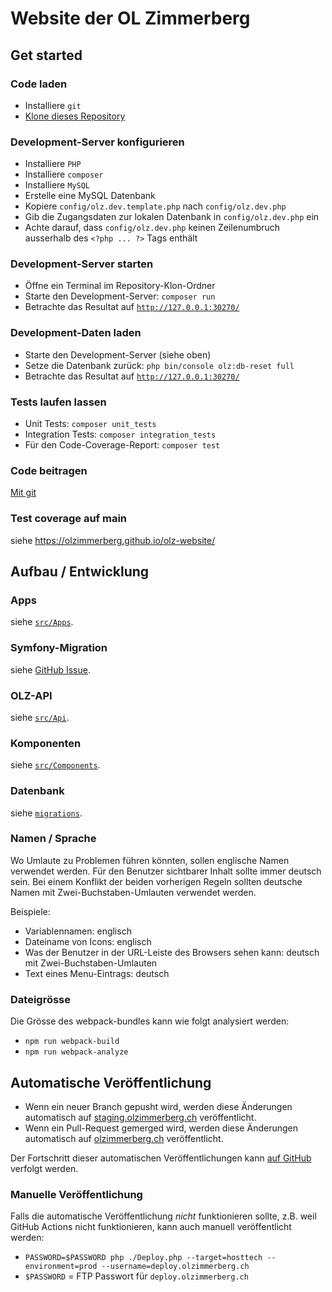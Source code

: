 # Website der OL Zimmerberg

## Get started

### Code laden

- Installiere `git`
- [Klone dieses Repository](https://docs.github.com/en/repositories/creating-and-managing-repositories/cloning-a-repository)

### Development-Server konfigurieren

- Installiere `PHP`
- Installiere `composer`
- Installiere `MySQL`
- Erstelle eine MySQL Datenbank
- Kopiere `config/olz.dev.template.php` nach `config/olz.dev.php`
- Gib die Zugangsdaten zur lokalen Datenbank in `config/olz.dev.php` ein
- Achte darauf, dass `config/olz.dev.php` keinen Zeilenumbruch ausserhalb des `<?php ... ?>` Tags enthält

### Development-Server starten

- Öffne ein Terminal im Repository-Klon-Ordner
- Starte den Development-Server: `composer run`
- Betrachte das Resultat auf [`http://127.0.0.1:30270/`](http://127.0.0.1:30270/)

### Development-Daten laden

- Starte den Development-Server (siehe oben)
- Setze die Datenbank zurück: `php bin/console olz:db-reset full`
- Betrachte das Resultat auf [`http://127.0.0.1:30270/`](http://127.0.0.1:30270/)

### Tests laufen lassen

- Unit Tests: `composer unit_tests`
- Integration Tests: `composer integration_tests`
- Für den Code-Coverage-Report: `composer test`

### Code beitragen

[Mit git](https://git-scm.com/book/en/v2)

### Test coverage auf main

siehe https://olzimmerberg.github.io/olz-website/

## Aufbau / Entwicklung

### Apps

siehe [`src/Apps`](./src/Apps/).

### Symfony-Migration

siehe [GitHub Issue](https://github.com/olzimmerberg/olz-website/issues/664).

### OLZ-API

siehe [`src/Api`](./src/Api/).

### Komponenten

siehe [`src/Components`](./src/Components/).

### Datenbank

siehe [`migrations`](./migrations/).

### Namen / Sprache

Wo Umlaute zu Problemen führen könnten, sollen englische Namen verwendet werden.
Für den Benutzer sichtbarer Inhalt sollte immer deutsch sein.
Bei einem Konflikt der beiden vorherigen Regeln sollten deutsche Namen mit Zwei-Buchstaben-Umlauten verwendet werden.

Beispiele:
- Variablennamen: englisch
- Dateiname von Icons: englisch
- Was der Benutzer in der URL-Leiste des Browsers sehen kann: deutsch mit Zwei-Buchstaben-Umlauten
- Text eines Menu-Eintrags: deutsch

### Dateigrösse

Die Grösse des webpack-bundles kann wie folgt analysiert werden:

- `npm run webpack-build`
- `npm run webpack-analyze`

## Automatische Veröffentlichung

- Wenn ein neuer Branch gepusht wird, werden diese Änderungen automatisch auf [staging.olzimmerberg.ch](https://staging.olzimmerberg.ch) veröffentlicht.
- Wenn ein Pull-Request gemerged wird, werden diese Änderungen automatisch auf [olzimmerberg.ch](https://olzimmerberg.ch) veröffentlicht.

Der Fortschritt dieser automatischen Veröffentlichungen kann [auf GitHub](https://github.com/olzimmerberg/olz-website/actions) verfolgt werden.

### Manuelle Veröffentlichung

Falls die automatische Veröffentlichung *nicht* funktionieren sollte, z.B. weil GitHub Actions nicht funktionieren, kann auch manuell veröffentlicht werden:

- `PASSWORD=$PASSWORD php ./Deploy.php --target=hosttech --environment=prod --username=deploy.olzimmerberg.ch`
- `$PASSWORD` = FTP Passwort für `deploy.olzimmerberg.ch`
